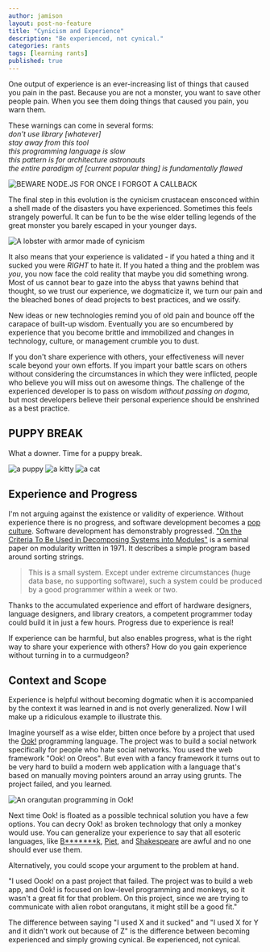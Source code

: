 ```yaml
---
author: jamison
layout: post-no-feature
title: "Cynicism and Experience"
description: "Be experienced, not cynical."
categories: rants
tags: [learning rants]
published: true
---
```


One output of experience is an ever-increasing list of things that caused you
pain in the past. Because you are not a monster, you want to save other people
pain. When you see them doing things that caused you pain, you warn them.

These warnings can come in several forms:  
*don't use library [whatever]*  
*stay away from this tool*  
*this programming language is slow*  
*this pattern is for architecture astronauts*  
*the entire paradigm of [current popular thing] is fundamentally flawed*  


![BEWARE NODE.JS FOR ONCE I FORGOT A CALLBACK][gasp]


The final step in this evolution is the cynicism crustacean ensconced within a
shell made of the disasters you have experienced. Sometimes this feels strangely
powerful. It can be fun to be the wise elder telling legends of the great
monster you barely escaped in your younger days.

![A lobster with armor made of cynicism][lobster]


It also means that your experience is validated - if you hated a thing and it
sucked you were *RIGHT* to hate it. If you hated a thing and the problem was
*you*, you now face the cold reality that maybe you did something wrong.
Most of us cannot bear to gaze into the abyss that yawns behind that thought,
so we trust our experience, we dogmaticize it, we turn our pain and the bleached
bones of dead projects to best practices, and we ossify.


New ideas or new technologies remind you of old pain and bounce off the
carapace of built-up wisdom. Eventually you are so encumbered by experience that
you become brittle and immobilized and changes in technology, culture, or
management crumble you to dust.


If you don't share experience with others, your effectiveness will never scale
beyond your own efforts. If you impart your battle scars on others without
considering the circumstances in which they were inflicted, people who believe
you will miss out on awesome things. The challenge of the experienced developer
is to pass on wisdom *without passing on dogma*, but most developers believe
their personal experience should be enshrined as a best practice.


## PUPPY BREAK
What a downer. Time for a puppy break.

![a puppy][puppy]
![a kitty][kitty]
![a cat][cat]

## Experience and Progress

I'm not arguing against the existence or validity of experience. Without
experience there is no progress, and software development becomes a [pop
culture](http://queue.acm.org/detail.cfm?id=1039523).  Software development has
demonstrably progressed.  ["On the Criteria To Be Used in Decomposing Systems
into
Modules"](https://www.cs.umd.edu/class/spring2003/cmsc838p/Design/criteria.pdf)
is a seminal paper on modularity written in 1971. It describes a simple program
based around sorting strings.

> This is a small system. Except under extreme circumstances
(huge data base, no supporting software), such a system could be produced by a
good programmer within a week or two.

Thanks to the accumulated experience and effort of hardware designers, language
designers, and library creators, a competent programmer today could build it in
just a few hours. Progress due to experience is real!

If experience can be harmful, but also enables progress, what is the right
way to share your experience with others? How do you gain experience
without turning in to a curmudgeon?

## Context and Scope

Experience is helpful without becoming dogmatic when it is accompanied by the
context it was learned in and is not overly generalized. Now I will make up a
ridiculous example to illustrate this.


Imagine yourself as a wise elder, bitten once before by a project that used the
[Ook!](http://esolangs.org/wiki/Ook!) programming language. The project was to
build a social network specifically for people who hate social networks. You
used the web framework "Ook! on Oreos". But even with a fancy framework it turns
out to be very hard to build a modern web application with a language that's based on
manually moving pointers around an array using grunts. The project failed, and
you learned.

![An orangutan programming in Ook!][ook]


Next time Ook! is floated as a possible technical solution you have a few
options. You can decry Ook! as broken technology that only a monkey would use.
You can generalize your experience to say that all esoteric languages, like
[B*******k](http://www.muppetlabs.com/~breadbox/bf/),
[Piet](http://www.dangermouse.net/esoteric/piet.html), and
[Shakespeare](http://en.wikipedia.org/wiki/Shakespeare_%28programming_language%29)
are awful and no one should ever use them.


Alternatively, you could scope your argument to the problem at hand.


"I used Oook! on a past project that failed. The project was to build a web app,
and Ook! is focused on low-level programming and monkeys, so it wasn't a great
fit for that problem. On this project, since we are trying to communicate with
alien robot orangutans, it might still be a good fit."

The difference between saying "I used X and it sucked" and "I used X for Y and
it didn't work out because of Z" is the difference between becoming experienced
and simply growing cynical. Be experienced, not cynical.

[gasp]: /images/cynicism/gasp.png
[lobster]: /images/cynicism/lobster.png
[puppy]: /images/cynicism/puppy.jpg
[kitty]: /images/cynicism/kitty.jpg
[cat]: /images/cynicism/cat.jpg
[ook]: /images/cynicism/ook.png
